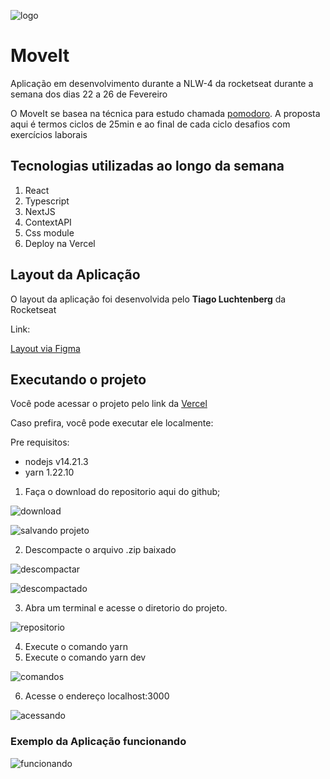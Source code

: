 ![logo](https://github.com/Orifiel/moveit-next/blob/main/public/favicon.png)

<h1> MoveIt </h1>

<span>Aplicação em desenvolvimento durante a NLW-4 da rocketseat
durante a semana dos dias 22 a 26 de Fevereiro </span>



<p>O MoveIt se basea na técnica para estudo chamada <a href="https://pt.wikipedia.org/wiki/T%C3%A9cnica_pomodoro">pomodoro</a>. A proposta aqui é termos ciclos de 25min e ao final de cada ciclo
desafios com exercícios laborais</p>




<h2> Tecnologias utilizadas ao longo da semana </h2>

1. React 
2. Typescript 
3. NextJS 
4. ContextAPI 
5. Css module 
6. Deploy na Vercel 





<h2> Layout da Aplicação </h2>
<span> O layout da aplicação foi desenvolvida pelo <strong>Tiago Luchtenberg</strong> da Rocketseat</span>

<span>Link:</span>

<a href="https://www.figma.com/file/bzhGEsKA2QJKiMuVZBt7K8/Move.it-1.0-(Copy)?node-id=160%3A2761">
Layout via Figma
</a>



<h2>Executando o projeto</h2>

<p>Você pode acessar o projeto pelo link da <a href="https://moveit-next-snowy-zeta.vercel.app/">Vercel</a></p>
<p>Caso prefira, você pode executar ele localmente:</p>

Pre requisitos:
- nodejs v14.21.3
- yarn 1.22.10

1. Faça o download do repositorio aqui do github;


![download](https://github.com/Orifiel/moveit-next/blob/main/public/readme_images/download_repo.png)


![salvando projeto](https://github.com/Orifiel/moveit-next/blob/main/public/readme_images/download_repo2.png)


2. Descompacte o arquivo .zip baixado


![descompactar](https://github.com/Orifiel/moveit-next/blob/main/public/readme_images/download_repo3.png)


![descompactado](https://github.com/Orifiel/moveit-next/blob/main/public/readme_images/download_repo4.png)


3. Abra um terminal e acesse o diretorio do projeto.


![repositorio](https://github.com/Orifiel/moveit-next/blob/main/public/readme_images/view_repo.png)


4. Execute o comando yarn
5. Execute o comando yarn dev


![comandos](https://github.com/Orifiel/moveit-next/blob/main/public/readme_images/comando%20yarn.png)

6. Acesse o endereço localhost:3000


![acessando](https://github.com/Orifiel/moveit-next/blob/main/public/readme_images/ss1.png)



### Exemplo da Aplicação funcionando

![funcionando](https://github.com/Orifiel/moveit-next/blob/main/public/readme_images/app.gif)


